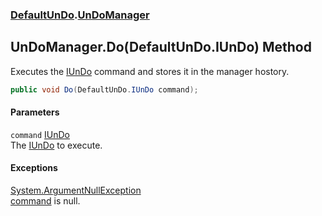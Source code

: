 ### [DefaultUnDo](./DefaultUnDo.md 'DefaultUnDo').[UnDoManager](./DefaultUnDo-UnDoManager.md 'DefaultUnDo.UnDoManager')
## UnDoManager.Do(DefaultUnDo.IUnDo) Method
Executes the [IUnDo](./DefaultUnDo-IUnDo.md 'DefaultUnDo.IUnDo') command and stores it in the manager hostory.  
```csharp
public void Do(DefaultUnDo.IUnDo command);
```
#### Parameters
<a name='DefaultUnDo-UnDoManager-Do(DefaultUnDo-IUnDo)-command'></a>
`command` [IUnDo](./DefaultUnDo-IUnDo.md 'DefaultUnDo.IUnDo')  
The [IUnDo](./DefaultUnDo-IUnDo.md 'DefaultUnDo.IUnDo') to execute.  
  
#### Exceptions
[System.ArgumentNullException](https://docs.microsoft.com/en-us/dotnet/api/System.ArgumentNullException 'System.ArgumentNullException')  
[command](#DefaultUnDo-UnDoManager-Do(DefaultUnDo-IUnDo)-command 'DefaultUnDo.UnDoManager.Do(DefaultUnDo.IUnDo).command') is null.  
